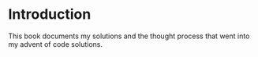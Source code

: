# Introduction

This book documents my solutions and the thought process that went into my advent of code solutions.